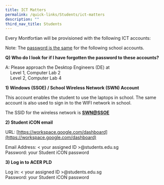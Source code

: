 ```yaml
---
title: ICT Matters
permalink: /quick-links/Students/ict-matters
description: ""
third_nav_title: Students
---
```

Every Montfortian will be provisioned with the following ICT accounts:

Note: The <u>password is the same</u> for the following school accounts.

**Q) Who do I look for if I have forgotten the password to these accounts?**

A: Please approach the Desktop Engineers (DE) at     
    Level 1, Computer Lab 2    
    Level 2, Computer Lab 4  


**1) Windows (SSOE) / School Wireless Network (SWN) Account**

This account enables the student to use the laptops in school. The same account is also used to sign in to the WIFI network in school. 

The SSID for the wireless network is **<u>SWN@SSOE</u>**

**2) Student iCON email**

URL: [https://workspace.google.com/dashboard](https://workspace.google.com/dashboard)

Email Address: < your assigned ID >@students.edu.sg   
Password: your Student iCON password  

**3) Log in to ACER PLD**  

Log in: < your assigned ID >@students.edu.sg  
Password: your Student iCON password